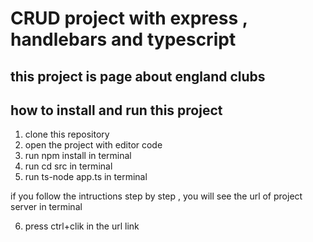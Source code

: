 # CRUD project with express , handlebars and typescript

## this project is page about england clubs

## how to install and run this project

1. clone this repository
2. open the project with editor code
3. run npm install in terminal
4. run cd src in terminal
5. run ts-node app.ts in terminal

if you follow the intructions step by step , you will see the url of project server in terminal

6. press ctrl+clik in the url link
